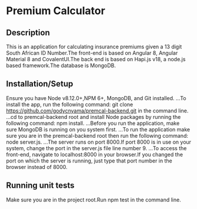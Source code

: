 # Premium Calculator

## Description

This is an application for calculating insurance premiums given a 13 digit South African ID Number.The front-end is based on Angular 8, Angular Material 8 and CovalentUI.The back end is based on Hapi.js v18, a node.js based framework.The database is MongoDB.

## Installation/Setup

Ensure you have Node v8.12.0+,NPM 6+, MongoDB, and Git installed.
...To install the app, run the following command: git clone https://github.com/godycnyama/premcal-backend.git in the command line.
...cd to premcal-backend root and install Node packages by running the following command: npm install.
...Before you run the application, make sure MongoDB is running on you system first.
...To run the application make sure you are in the premcal-backend root then run the following command: node server.js.
...The server runs on port 8000.If port 8000 is in use on your system, change the port in the server.js file line number 9.
...To access the front-end, navigate to localhost:8000 in your browser.If you changed the port on which the server is running, just type that port number in the browser instead of 8000.

## Running unit tests

Make sure you are in the project root.Run npm test in the command line.
